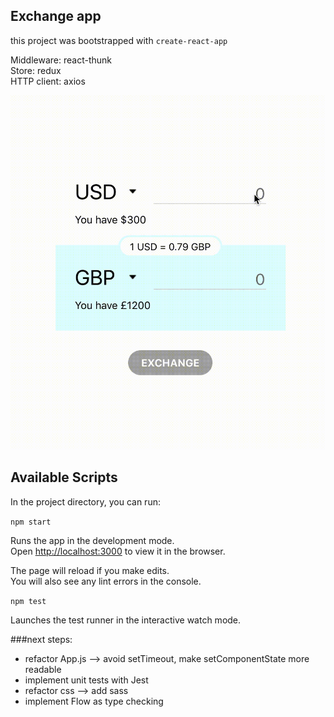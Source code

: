 ## Exchange app
this project was bootstrapped with ```create-react-app ```

Middleware: react-thunk <br>
Store: redux <br>
HTTP client: axios

<img src="./exchange_app.gif" />

## Available Scripts

In the project directory, you can run:

`npm start`

Runs the app in the development mode.<br>
Open [http://localhost:3000](http://localhost:3000) to view it in the browser.

The page will reload if you make edits.<br>
You will also see any lint errors in the console.

`npm test`

Launches the test runner in the interactive watch mode.<br>

###next steps:
- refactor App.js --> avoid setTimeout, make setComponentState more readable 
- implement unit tests with Jest
- refactor css --> add sass
- implement Flow as type checking
